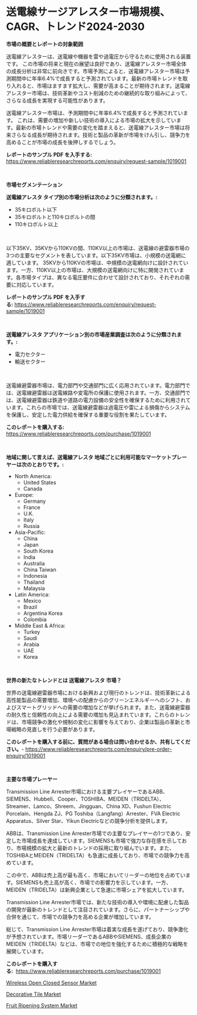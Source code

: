 <p><h1>送電線サージアレスター市場規模、CAGR、トレンド2024-2030</h1></p><p><strong>市場の概要とレポートの対象範囲</strong></p>
<p><p>送電線アレスターは、送電線や機器を雷や過電圧から守るために使用される装置です。 この市場の将来と現在の展望は良好であり、送電線アレスター市場全体の成長分析は非常に前向きです。市場予測によると、送電線アレスター市場は予測期間中に年率6.4%で成長すると予測されています。最新の市場トレンドを取り入れると、市場はますます拡大し、需要が高まることが期待されます。送電線アレスター市場は、技術革新やコスト削減のための継続的な取り組みによって、さらなる成長を実現する可能性があります。</p><p>送電線アレスター市場は、予測期間中に年率6.4%で成長すると予測されています。 これは、需要の増加や新しい技術の導入による市場の拡大を示しています。最新の市場トレンドや需要の変化を踏まえると、送電線アレスター市場は将来さらなる成長が期待されます。技術と製品の革新が市場をけん引し、競争力を高めることが市場の成長を後押しするでしょう。</p></p>
<p><strong>レポートのサンプル PDF を入手する:</strong> <a href="https://www.reliableresearchreports.com/enquiry/request-sample/1019001">https://www.reliableresearchreports.com/enquiry/request-sample/1019001</a></p>
<p>&nbsp;</p>
<p><strong>市場セグメンテーション</strong></p>
<p><strong>送電線アレスタ タイプ別の市場分析は次のように分類されます。:</strong></p>
<p><ul><li>35キロボルト以下</li><li>35キロボルトと110キロボルトの間</li><li>110キロボルト以上</li></ul></p>
<p>&nbsp;</p>
<p><p>以下35KV、35KVから110KVの間、110KV以上の市場は、送電線の避雷器市場の3つの主要なセグメントを表しています。以下35KV市場は、小規模の送電網に適しています。 35KVから110KVの市場は、中規模の送電網向けに設計されています。一方、110KV以上の市場は、大規模の送電網向けに特に開発されています。各市場タイプは、異なる電圧要件に合わせて設計されており、それぞれの需要に対応しています。</p></p>
<p><strong>レポートのサンプル PDF を入手する:</strong>&nbsp;<a href="https://www.reliableresearchreports.com/enquiry/request-sample/1019001">https://www.reliableresearchreports.com/enquiry/request-sample/1019001</a></p>
<p>&nbsp;</p>
<p><strong> 送電線アレスタ アプリケーション別の市場産業調査は次のように分類されます。:</strong></p>
<p><ul><li>電力セクター</li><li>輸送セクター</li></ul></p>
<p>&nbsp;</p>
<p><p>送電線避雷器市場は、電力部門や交通部門に広く応用されています。電力部門では、送電線避雷器は送電線路や変電所の保護に使用されます。一方、交通部門では、送電線避雷器は鉄道や道路の電力設備の安全性を確保するために利用されています。これらの市場では、送電線避雷器は過電圧や雷による損傷からシステムを保護し、安定した電力供給を確保する重要な役割を果たしています。</p></p>
<p><strong>このレポートを購入する:</strong>&nbsp; <a href="https://www.reliableresearchreports.com/purchase/1019001">https://www.reliableresearchreports.com/purchase/1019001</a></p>
<p>&nbsp;</p>
<p><strong>地域に関して言えば、送電線アレスタ 地域ごとに利用可能なマーケットプレーヤーは次のとおりです。:</strong></p>
<p><ul>
    <li>
        North America:
        <ul>
            <li>United States</li>
            <li>Canada</li>
        </ul>
    </li>
    <li>
        Europe:
        <ul>
            <li>Germany</li>
            <li>France</li>
            <li>U.K.</li>
            <li>Italy</li>
            <li>Russia</li>
        </ul>
    </li>
    <li>
        Asia-Pacific:
        <ul>
            <li>China</li>
            <li>Japan</li>
            <li>South Korea</li>
            <li>India</li>
            <li>Australia</li>
            <li>China Taiwan</li>
            <li>Indonesia</li>
            <li>Thailand</li>
            <li>Malaysia</li>
        </ul>
    </li>
    <li>
        Latin America:
        <ul>
            <li>Mexico</li>
            <li>Brazil</li>
            <li>Argentina Korea</li>
            <li>Colombia</li>
        </ul>
    </li>
    <li>
        Middle East & Africa:
        <ul>
            <li>Turkey</li>
            <li>Saudi</li>
            <li>Arabia</li>
            <li>UAE</li>
            <li>Korea</li>
        </ul>
    </li>
    </ul></p>
<p>&nbsp;</p>
<p><strong>世界の新たなトレンドとは 送電線アレスタ 市場？</strong></p>
<p><p>世界の送電線避雷器市場における新興および現行のトレンドは、技術革新による高性能製品の需要増加、環境への配慮からのグリーンエネルギーへのシフト、およびスマートグリッドへの需要の増加などが挙げられます。また、送電線避雷器の耐久性と信頼性の向上による需要の増加も見込まれています。これらのトレンドは、市場競争の激化や規制の変化に影響を与えており、企業は製品の革新と市場戦略の見直しを行う必要があります。</p></p>
<p><strong>このレポートを購入する前に、質問がある場合は問い合わせるか、共有してください。</strong>- <a href="https://www.reliableresearchreports.com/enquiry/pre-order-enquiry/1019001">https://www.reliableresearchreports.com/enquiry/pre-order-enquiry/1019001</a></p>
<p>&nbsp;</p>
<p><strong>主要な市場プレーヤー</strong></p>
<p><p>Transmission Line Arrester市場における主要プレイヤーであるABB、SIEMENS、Hubbell、Cooper、TOSHIBA、MEIDEN（TRIDELTA）、Streamer、Lamco、Shreem、Jingguan、China XD、Fushun Electric Porcelain、Hengda ZJ、PG Toshiba（Langfang）Arrester、FVA Electric Apparatus、Silver Star、Yikun Electricなどの競争分析を提供します。</p><p>ABBは、Transmission Line Arrester市場での主要なプレイヤーの1つであり、安定した市場成長を達成しています。SIEMENSも市場で強力な存在感を示しており、市場規模の拡大と最新のトレンドの採用に取り組んでいます。また、TOSHIBAとMEIDEN（TRIDELTA）も急速に成長しており、市場での競争力を高めています。</p><p>この中で、ABBは売上高が最も高く、市場においてリーダーの地位を占めています。SIEMENSも売上高が高く、市場での影響力を示しています。一方、MEIDEN（TRIDELTA）は新興企業として急速に市場シェアを拡大しています。</p><p>Transmission Line Arrester市場では、新たな技術の導入や環境に配慮した製品の開発が最新のトレンドとして注目されています。さらに、パートナーシップや合併を通じて、市場での競争力を高める企業が増加しています。</p><p>総じて、Transmission Line Arrester市場は着実な成長を遂げており、競争激化が予想されています。市場リーダーであるABBやSIEMENS、成長企業のMEIDEN（TRIDELTA）などは、市場での地位を強化するために積極的な戦略を展開しています。</p></p>
<p><strong>このレポートを購入する:</strong>&nbsp;&nbsp;<a href="https://www.reliableresearchreports.com/purchase/1019001">https://www.reliableresearchreports.com/purchase/1019001</a></p>
<p><p><a href="https://view.publitas.com/reportprime-1/insights-into-wireless-open-closed-sensor-market-size-analysing-market-share-trends-and-growth-from-2023-to-2030/">Wireless Open Closed Sensor Market</a></p><p><a href="https://github.com/Hazelklievgspy6vdcsmu106w/Market-Research-Report-List-1/blob/main/decorative-tile-market.md">Decorative Tile Market</a></p><p><a href="https://view.publitas.com/reportprime-1/fruit-ripening-system-market-size-share-trends-analysis-report-by-application-regional-outlook-competitive-strategies-and-segment-forecasts-2023-2030/">Fruit Ripening System Market</a></p></p>